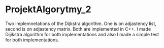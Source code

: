 # ProjektAlgorytmy_2
Two implemnetations of the Dijkstra algorithm. One is on adjastency list, second is on adjastency matrix. Both are implemented in C++. I made Dijikstra algorithm for both implementations and also I made a simple test for both implementations.
```
